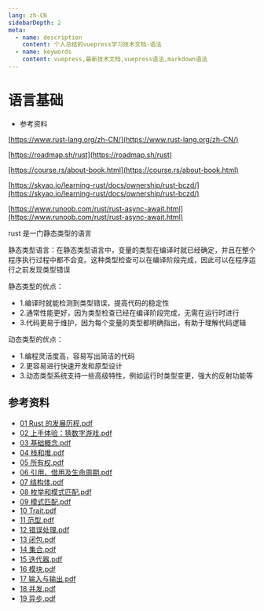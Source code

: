 ```yaml
---
lang: zh-CN
sidebarDepth: 2
meta:
  - name: description
    content: 个人总结的vuepress学习技术文档-语法
  - name: keywords
    content: vuepress,最新技术文档,vuepress语法,markdown语法
---
```


# 语言基础

- 参考资料

[https://www.rust-lang.org/zh-CN/](https://www.rust-lang.org/zh-CN/)

[https://roadmap.sh/rust](https://roadmap.sh/rust)

[https://course.rs/about-book.html](https://course.rs/about-book.html)

[https://skyao.io/learning-rust/docs/ownership/rust-bczd/](https://skyao.io/learning-rust/docs/ownership/rust-bczd/)

[https://www.runoob.com/rust/rust-async-await.html](https://www.runoob.com/rust/rust-async-await.html)

rust 是一门静态类型的语言

静态类型语言：在静态类型语言中，变量的类型在编译时就已经确定，并且在整个程序执行过程中都不会变。这种类型检查可以在编译阶段完成，因此可以在程序运行之前发现类型错误

静态类型的优点：

- 1.编译时就能检测到类型错误，提高代码的稳定性
- 2.通常性能更好，因为类型检查已经在编译阶段完成，无需在运行时进行
- 3.代码更易于维护，因为每个变量的类型都明确指出，有助于理解代码逻辑

动态类型的优点：

- 1.编程灵活度高，容易写出简洁的代码
- 2.更容易进行快速开发和原型设计
- 3.动态类型系统支持一些高级特性，例如运行时类型变更，强大的反射功能等

## 参考资料

- [01 Rust 的发展历程.pdf](/web-rust/01-introduction_周必川.pdf)
- [02 上⼿体验：猜数字游戏.pdf](/web-rust/02-guessing-game_周必川.pdf)
- [03 基础概念.pdf](/web-rust/03-basic-concepts_周必川.pdf)
- [04 栈和堆.pdf](/web-rust/04-stack-and-heap_周必川.pdf)
- [05 所有权.pdf](/web-rust/05-ownership_周必川.pdf)
- [06 引⽤、借⽤及⽣命周期.pdf](/web-rust/06-ref-borrow_周必川.pdf)
- [07 结构体.pdf](/web-rust/07-struct_周必川.pdf)
- [08 枚举和模式匹配.pdf](/web-rust/08-enum_周必川.pdf)
- [09 模式匹配.pdf](/web-rust/09-match_周必川.pdf)
- [10 Trait.pdf](/web-rust/10-trait_周必川.pdf)
- [11 范型.pdf](/web-rust/11-generic_周必川.pdf)
- [12 错误处理.pdf](/web-rust/12-error-handling_周必川.pdf)
- [13 闭包.pdf](/web-rust/13-closure_周必川.pdf)
- [14 集合.pdf](/web-rust/14-collections_周必川.pdf)
- [15 迭代器.pdf](/web-rust/15-iterator_周必川.pdf)
- [16 模块.pdf](/web-rust/16-module_周必川.pdf)
- [17 输⼊与输出.pdf](/web-rust/17-input-output_周必川.pdf)
- [18 并发.pdf](/web-rust/18-concurrency_周必川.pdf)
- [19 异步.pdf](/web-rust/19-async_周必川.pdf)

